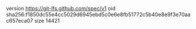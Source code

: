 version https://git-lfs.github.com/spec/v1
oid sha256:f1850dc55e4cc5029d6945ebd5c0e6e8fb51772c5b40e8e9f3e70aac657eca07
size 14421
